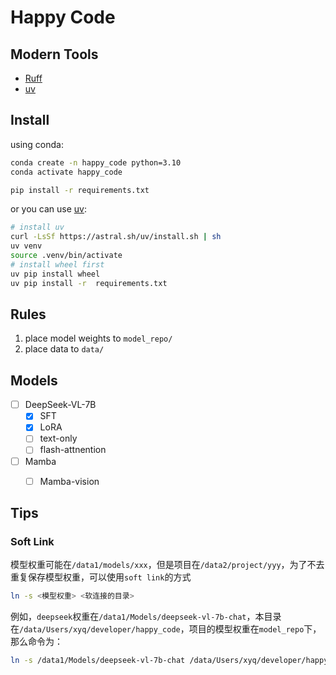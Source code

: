 # Happy Code

## Modern Tools
- [Ruff](https://github.com/astral-sh/ruff)
- [uv](https://github.com/astral-sh/uv)


## Install
using conda:
```bash
conda create -n happy_code python=3.10
conda activate happy_code

pip install -r requirements.txt
```
or you can use [uv](https://github.com/astral-sh/uv):
```bash
# install uv
curl -LsSf https://astral.sh/uv/install.sh | sh
uv venv
source .venv/bin/activate
# install wheel first
uv pip install wheel
uv pip install -r  requirements.txt
```

## Rules
1. place model weights to `model_repo/`
2. place data to `data/`


## Models
- [ ] DeepSeek-VL-7B
  - [x] SFT
  - [x] LoRA
  - [ ] text-only
  - [ ] flash-attnention
- [ ] Mamba
  - [ ] Mamba-vision


## Tips
### Soft Link
模型权重可能在`/data1/models/xxx`，但是项目在`/data2/project/yyy`，为了不去重复保存模型权重，可以使用`soft link`的方式
```bash
ln -s <模型权重> <软连接的目录>
```

例如，`deepseek`权重在`/data1/Models/deepseek-vl-7b-chat`，本目录在`/data/Users/xyq/developer/happy_code`，项目的模型权重在`model_repo`下，那么命令为：
```bash
ln -s /data1/Models/deepseek-vl-7b-chat /data/Users/xyq/developer/happy_code/model_repo
```